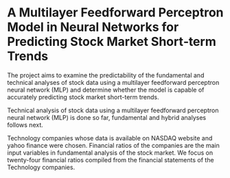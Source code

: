# A Multilayer Feedforward Perceptron Model in Neural Networks for Predicting Stock Market Short‑term Trends

The project aims to examine the predictability of the fundamental and technical analyses of stock data using a multilayer feedforward perceptron neural network (MLP) and determine whether the model is capable of accurately predicting stock market short-term trends.

Technical analysis of stock data using a multilayer feedforward perceptron neural network (MLP) is done so far, fundamental and hybrid analyses follows next.

Technology companies whose data is available on NASDAQ website and yahoo finance were chosen. Financial ratios of the companies are the main input variables
in fundamental analysis of the stock market. We focus on twenty-four financial ratios compiled from the financial statements of the Technology companies.
